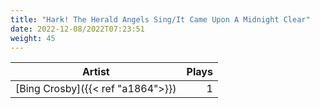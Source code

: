 ```yaml
---
title: "Hark! The Herald Angels Sing/It Came Upon A Midnight Clear"
date: 2022-12-08/2022T07:23:51
weight: 45
---
```




 Artist | Plays 
----- | -----:
[Bing Crosby]({{< ref "a1864">}}) | 1
